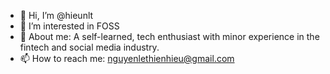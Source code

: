 - 👋 Hi, I’m @hieunlt
- 👀 I’m interested in FOSS
- 🌱 About me: A self-learned, tech enthusiast with minor experience in the fintech and social media industry.
- 📫 How to reach me: nguyenlethienhieu@gmail.com

<!---
hieunlt/hieunlt is a ✨ special ✨ repository because its `README.md` (this file) appears on your GitHub profile.
You can click the Preview link to take a look at your changes.
--->
